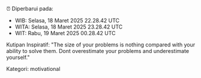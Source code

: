 ⏰ Diperbarui pada:
- WIB: Selasa, 18 Maret 2025 22.28.42 UTC
- WITA: Selasa, 18 Maret 2025 23.28.42 UTC
- WIT: Rabu, 19 Maret 2025 00.28.42 UTC

Kutipan Inspiratif:
"The size of your problems is nothing compared with your ability to solve them. Dont overestimate your problems and underestimate yourself."


Kategori: motivational

